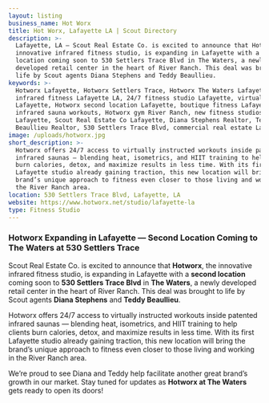 ```yaml
---
layout: listing
business_name: Hot Worx
title: Hot Worx, Lafayette LA | Scout Directory
description: >-
  Lafayette, LA — Scout Real Estate Co. is excited to announce that Hotworx, the
  innovative infrared fitness studio, is expanding in Lafayette with a second
  location coming soon to 530 Settlers Trace Blvd in The Waters, a newly
  developed retail center in the heart of River Ranch. This deal was brought to
  life by Scout agents Diana Stephens and Teddy Beaullieu.
keywords: >-
  Hotworx Lafayette, Hotworx Settlers Trace, Hotworx The Waters Lafayette,
  infrared fitness Lafayette LA, 24/7 fitness studio Lafayette, virtual workouts
  Lafayette, Hotworx second location Lafayette, boutique fitness Lafayette LA,
  infrared sauna workouts, Hotworx gym River Ranch, new fitness studios
  Lafayette, Scout Real Estate Co Lafayette, Diana Stephens Realtor, Teddy
  Beaullieu Realtor, 530 Settlers Trace Blvd, commercial real estate Lafayette
image: /uploads/hotworx.jpg
short_description: >-
  Hotworx offers 24/7 access to virtually instructed workouts inside patented
  infrared saunas — blending heat, isometrics, and HIIT training to help clients
  burn calories, detox, and maximize results in less time. With its first
  Lafayette studio already gaining traction, this new location will bring the
  brand’s unique approach to fitness even closer to those living and working in
  the River Ranch area.
location: 530 Settlers Trace Blvd, Lafayette, LA
website: https://www.hotworx.net/studio/lafayette-la
type: Fitness Studio
---
```

### **Hotworx Expanding in Lafayette — Second Location Coming to The Waters at 530 Settlers Trace**

Scout Real Estate Co. is excited to announce that **Hotworx**, the innovative infrared fitness studio, is expanding in Lafayette with a **second location** coming soon to **530 Settlers Trace Blvd** in **The Waters**, a newly developed retail center in the heart of River Ranch. This deal was brought to life by Scout agents **Diana Stephens** and **Teddy Beaullieu**.

Hotworx offers 24/7 access to virtually instructed workouts inside patented infrared saunas — blending heat, isometrics, and HIIT training to help clients burn calories, detox, and maximize results in less time. With its first Lafayette studio already gaining traction, this new location will bring the brand’s unique approach to fitness even closer to those living and working in the River Ranch area.

We’re proud to see Diana and Teddy help facilitate another great brand’s growth in our market. Stay tuned for updates as **Hotworx at The Waters** gets ready to open its doors!